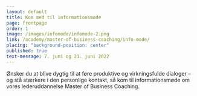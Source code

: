 ```yaml
---
layout: default
title: Kom med til informationsmøde
page: frontpage
order: 1
image: /images/infomode/infomode-2.png
link: /academy/master-of-business-coaching/info-mode/
placing: "background-position: center"
published: true
text-message: 7. juni og 21. juni 2022
---
```

Ønsker du at blive dygtig til at føre produktive og virkningsfulde
            dialoger – og stå stærkere i den personlige kontakt, så kom til informationsmøde om vores lederuddannelse Master of Business
            Coaching.